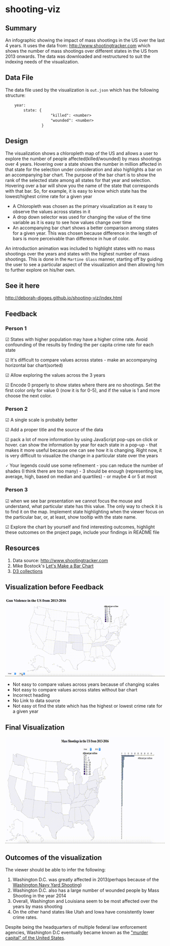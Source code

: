 # shooting-viz

## Summary
An infographic showing the impact of mass shootings in the US over the last 4 years. It uses the data from: http://www.shootingtracker.com which shows the number of mass shootings over different states in the US from 2013 onwards. The data was downloaded and restructured to suit the indexing needs of the visualization. 

## Data File
The data file used by the visualization is `out.json` which has the following structure:

```
    year:
        state: {
                    "killed": <number>
                    "wounded": <number>
                }
```

## Design

The visualization shows a chloropleth map of the US and allows a user to explore the number of people affected(killed/wounded) by mass shootings over 4 years. Hovering over a state shows the number in million affected in that state for the selection under consideration and also highlights a bar on an accompanying bar chart. The purpose of the bar chart is to show the rank of the selected state among all states for that year and selection. Hovering over a bar will show you the name of the state that corresponds with that bar. So, for example, it is easy to know which state has the lowest/highest crime rate for a given year

- A Chloropleth was chosen as the primary visualization as it easy to observe the values across states in it
- A drop down selector was used for changing the value of the time variable as it is easy to see how values change over time
- An accompanying bar chart shows a better comparison among states for a given year. This was chosen because difference in the length of bars is more perceivable than difference in hue of color.

An introduction animation was included to highlight states with no mass shootings over the years and states with the highest number of mass shootings. This is done in the `Martine Glass` manner, starting off by guiding the user to see a particular aspect of the visualization and then allowing him to further explore on his/her own.

## See it here
http://deborah-digges.github.io/shooting-viz/index.html


## Feedback

### Person 1
&#9745; States with higher population may have a higher crime rate. Avoid confounding of the results by finding the per capita crime rate for each state

&#9745; It's difficult to compare values across states - make an accompanying horizontal bar chart(sorted)

&#9745; Allow exploring the values across the 3 years

&#9745; Encode 0 properly to show states where there are no shootings. Set the first color only for value 0 (now it is for 0-5), and if the value is 1 and more choose the next color.

### Person 2
&#9745; A single scale is probably better

&#9745; Add a proper title and the source of the data

&#9745; pack a lot of more information by using JavaScript pop-ups on click or hover.  can show the information by year for each state in a pop-up - that makes it more useful because one can see how it is changing.  Right now, it is very difficult to visualize the change in a particular state over the years

&#128504; Your legends could use some refinement - you can reduce the number of shades (I think there are too many) - 3 should be enough (representing low, average, high, based on median and quartiles) - or maybe 4 or 5 at most

### Person 3
&#9745; when we see bar presentation we cannot focus the mouse and understand, what particular state has this value. The only way to check it is to find it on the map. Implement state highlighting when the viewer focus on the particular bar, or, at least, show tooltip with the state name.

&#9745; Explore the chart by yourself and find interesting outcomes, highlight these outcomes on the project page, include your findings in README file

## Resources
1. Data source: http://www.shootingtracker.com
2. Mike Bostock's [Let's Make a Bar Chart](https://bost.ocks.org/mike/bar/)
3. [D3 collections](https://github.com/d3/d3-collection)

## Visualization before Feedback

![Visualization before Feedback](old.gif)

- Not easy to compare values across years because of changing scales
- Not easy to compare values across states without bar chart
- Incorrect heading
- No Link to data source
- Not easy ot find the state which has the highest or lowest crime rate for a given year

## Final Visualization
![Final Visualization](final.gif)

## Outcomes of the visualization

The viewer should be able to infer the following:

1. Washington D.C. was greatly affected in 2013(perhaps because of the [Washington Navy Yard Shooting](https://en.wikipedia.org/wiki/Washington_Navy_Yard_shooting))
2. Washington D.C. also has a large number of wounded people by Mass Shooting in the year 2014
3. Overall, Washington and Louisiana seem to be most affected over the years by mass shooting
4. On the other hand states like Utah and Iowa have consistently lower crime rates.

Despite being the headquarters of multiple federal law enforcement agencies, Washington D.C eventually became known as the ["murder capital" of the United States](https://en.wikipedia.org/wiki/Crime_in_Washington,_D.C.). 
